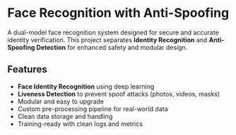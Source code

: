 # Face Recognition with Anti-Spoofing 

A dual-model face recognition system designed for secure and accurate identity verification. This project separates **Identity Recognition** and **Anti-Spoofing Detection** for enhanced safety and modular design.

## Features

-  **Face Identity Recognition** using deep learning
-  **Liveness Detection** to prevent spoof attacks (photos, videos, masks)
-  Modular and easy to upgrade
-  Custom pre-processing pipeline for real-world data
-  Clean data storage and handling
-  Training-ready with clean logs and metrics

